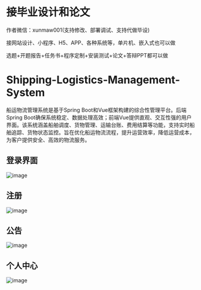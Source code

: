 # 接毕业设计和论文
作者微信：xunmaw001(支持修改、部署调试、支持代做毕设)

接网站设计、小程序、H5、APP、各种系统等，单片机、嵌入式也可以做

选题+开题报告+任务书+程序定制+安装测试+论文+答辩PPT都可以做
# Shipping-Logistics-Management-System
船运物流管理系统是基于Spring Boot和Vue框架构建的综合性管理平台。后端Spring Boot确保系统稳定、数据处理高效；前端Vue提供直观、交互性强的用户界面。该系统涵盖船舶调度、货物管理、运输台账、费用结算等功能，支持实时船舶追踪、货物状态监控。旨在优化船运物流流程，提升运营效率，降低运营成本，为客户提供安全、高效的物流服务。
## 登录界面
![image](https://github.com/user-attachments/assets/f78adcde-94fd-4dd4-aee3-5984aa2a37be)
## 注册
![image](https://github.com/user-attachments/assets/df375760-4ca5-4762-894f-ebb4baef5890)
## 公告
![image](https://github.com/user-attachments/assets/f22f158e-fdaa-4d0f-8c38-7ece84ddf79d)
## 个人中心
![image](https://github.com/user-attachments/assets/fae388c8-9192-40a9-9c83-c91ca9688ee3)
